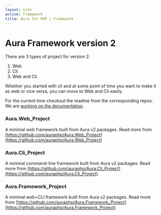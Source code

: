 ```yaml
---
layout: site
active: framework
title: Aura for PHP | Framework
---
```


# Aura Framework version 2 

There are 3 types of project for version 2.

1. Web
1. Cli
1. Web and Cli

Whether you started with cli and at some point of time you want to 
make it as web or vice versa, you can move to Web and Cli easily.

For the current time checkout the readme from the corresponding repos. 
We are [working on the documentation](http://leanpub.com/aurav2).

### Aura.Web_Project

A minimal web framework built from Aura v2 packages. Read more from 
[https://github.com/auraphp/Aura.Web_Project](https://github.com/auraphp/Aura.Web_Project)

### Aura.Cli_Project

A minimal command-line framework built from Aura v2 packages. Read more from 
[https://github.com/auraphp/Aura.Cli_Project](https://github.com/auraphp/Aura.Cli_Project)

### Aura.Framework_Project

A minimal web+CLI framework built from Aura v2 packages. Read more from 
[https://github.com/auraphp/Aura.Framework_Project](https://github.com/auraphp/Aura.Framework_Project)
